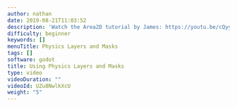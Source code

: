 ```yaml
---
author: nathan
date: 2019-08-21T11:03:52
description: 'Watch the Area2D tutorial by James: https://youtu.be/cQyyD-ykAHU'
difficulty: beginner
keywords: []
menuTitle: Physics Layers and Masks
tags: []
software: godot
title: Using Physics Layers and Masks
type: video
videoDuration: ""
videoId: UZu8NwlkXcU
weight: "5"
---
```

